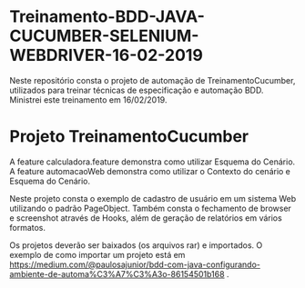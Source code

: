# Treinamento-BDD-JAVA-CUCUMBER-SELENIUM-WEBDRIVER-16-02-2019


Neste repositório consta o projeto de automação de TreinamentoCucumber, utilizados para treinar técnicas de especificação e automação BDD. Ministrei este treinamento em 16/02/2019.

# Projeto TreinamentoCucumber
A feature calculadora.feature demonstra como utilizar Esquema do Cenário.
A feature automacaoWeb demonstra como utilizar o Contexto do cenário e Esquema do Cenário.

Neste projeto consta o exemplo de cadastro de usuário em um sistema Web utilizando o padrão PageObject. Também consta o fechamento de browser e screenshot através de Hooks, além de geração de relatórios em vários formatos. 

Os projetos deverão ser baixados (os arquivos rar) e importados. O exemplo de como importar um projeto está em https://medium.com/@paulosajunior/bdd-com-java-configurando-ambiente-de-automa%C3%A7%C3%A3o-86154501b168 . 
